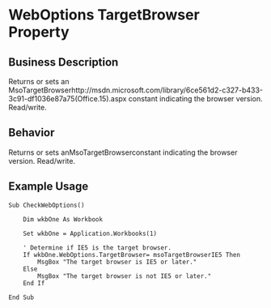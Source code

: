 # WebOptions TargetBrowser Property

## Business Description
Returns or sets an MsoTargetBrowserhttp://msdn.microsoft.com/library/6ce561d2-c327-b433-3c91-df1036e87a75(Office.15).aspx constant indicating the browser version. Read/write.

## Behavior
Returns or sets anMsoTargetBrowserconstant indicating the browser version. Read/write.

## Example Usage
```vba
Sub CheckWebOptions() 
 
    Dim wkbOne As Workbook 
 
    Set wkbOne = Application.Workbooks(1) 
 
    ' Determine if IE5 is the target browser. 
    If wkbOne.WebOptions.TargetBrowser= msoTargetBrowserIE5 Then 
        MsgBox "The target browser is IE5 or later." 
    Else 
        MsgBox "The target browser is not IE5 or later." 
    End If 
 
End Sub
```
